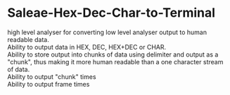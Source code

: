 # Saleae-Hex-Dec-Char-to-Terminal
high level analyser for converting low level analyser output to human readable data.  
Ability to output data in HEX, DEC, HEX+DEC or CHAR.  
Ability to store output into chunks of data using delimiter and output as a "chunk", thus making it more human readable than a one character stream of data.  
Ability to output "chunk" times  
Ability to output frame times  
